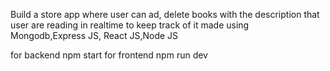 Build a store app where user can ad, delete books with the description that user are reading in realtime to keep track of it made using Mongodb,Express JS, React JS,Node JS




for backend 
npm start
for frontend
npm run dev
